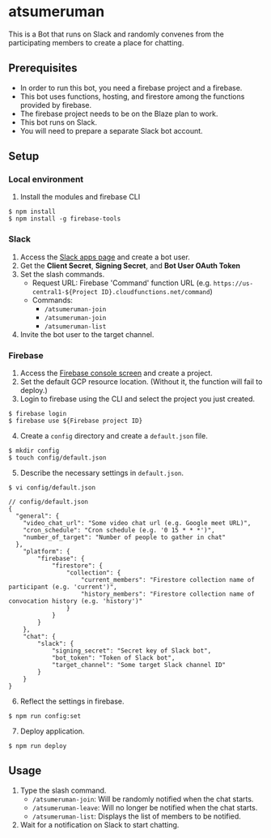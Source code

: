 # atsumeruman

This is a Bot that runs on Slack and randomly convenes from the participating members to create a place for chatting.

## Prerequisites

- In order to run this bot, you need a firebase project and a firebase.
- This bot uses functions, hosting, and firestore among the functions provided by firebase.
- The firebase project needs to be on the Blaze plan to work.
- This bot runs on Slack.
- You will need to prepare a separate Slack bot account.

## Setup

### Local environment

1. Install the modules and firebase CLI

```
$ npm install
$ npm install -g firebase-tools
```

### Slack

1. Access the [Slack apps page](https://api.slack.com/apps) and create a bot user.
2. Get the **Client Secret**, **Signing Secret**, and **Bot User OAuth Token**
3. Set the slash commands.
   - Request URL: Firebase 'Command' function URL (e.g. `https://us-central1-${Project ID}.cloudfunctions.net/command`)
   - Commands:
     - `/atsumeruman-join`
     - `/atsumeruman-join`
     - `/atsumeruman-list`
4. Invite the bot user to the target channel.

### Firebase

1. Access the [Firebase console screen](https://console.firebase.google.com/) and create a project.
2. Set the default GCP resource location. (Without it, the function will fail to deploy.)
3. Login to firebase using the CLI and select the project you just created.

```
$ firebase login
$ firebase use ${Firebase project ID}
```

4. Create a `config` directory and create a `default.json` file.

```
$ mkdir config
$ touch config/default.json
```

5. Describe the necessary settings in `default.json`.

```
$ vi config/default.json

// config/default.json
{
  "general": {
    "video_chat_url": "Some video chat url (e.g. Google meet URL)",
    "cron_schedule": "Cron schedule (e.g. '0 15 * * *')",
    "number_of_target": "Number of people to gather in chat"
  },
	"platform": {
		"firebase": {
			"firestore": {
				"collection": {
					"current_members": "Firestore collection name of participant (e.g. 'current')",
					"history_members": "Firestore collection name of convocation history (e.g. 'history')"
				}
			}
		}
	},
	"chat": {
		"slack": {
			"signing_secret": "Secret key of Slack bot",
			"bot_token": "Token of Slack bot",
			"target_channel": "Some target Slack channel ID"
		}
	}
}
```

6. Reflect the settings in firebase.

```
$ npm run config:set
```

7. Deploy application.

```
$ npm run deploy
```

## Usage

1. Type the slash command.
   - `/atsumeruman-join`: Will be randomly notified when the chat starts.
   - `/atsumeruman-leave`: Will no longer be notified when the chat starts.
   - `/atsumeruman-list`: Displays the list of members to be notified.
2. Wait for a notification on Slack to start chatting.
